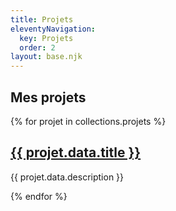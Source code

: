 ```yaml
---
title: Projets
eleventyNavigation:
  key: Projets
  order: 2
layout: base.njk
---
```


<section>
<h1>Mes projets</h1>
{% for projet in collections.projets %}
  <article>
    <a href="{{projet.url}}"><h2>{{ projet.data.title }}</h2></a>
    <p>{{ projet.data.description  }}</p>
  </article>
{% endfor %}
</section>
